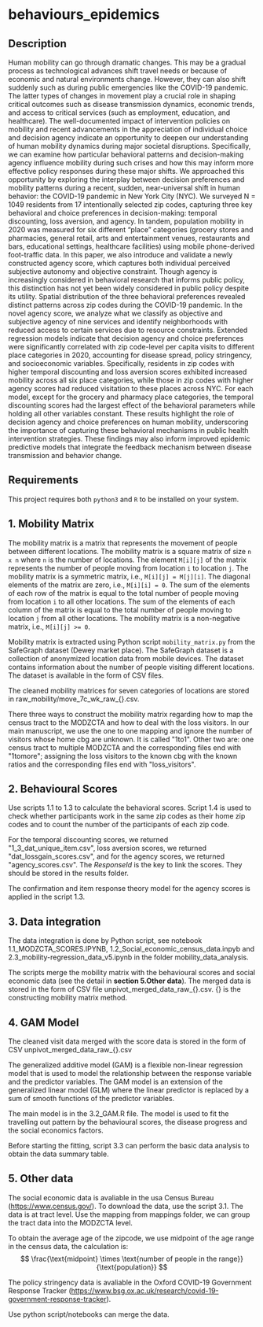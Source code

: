 # behaviours_epidemics

## Description
Human mobility can go through dramatic changes. This may be a gradual process as technological advances shift travel needs or because of economic and natural environments change. However, they can also shift suddenly such as during public emergencies like the COVID-19 pandemic. The latter types of changes in movement play a crucial role in shaping critical outcomes such as disease transmission dynamics, economic trends, and access to critical services (such as employment, education, and healthcare). The well-documented impact of intervention policies on mobility and recent advancements in the appreciation of individual choice and decision agency indicate an opportunity to deepen our understanding of human mobility dynamics during major societal disruptions. Specifically, we can examine how particular behavioral patterns and decision-making agency influence mobility during such crises and how this may inform more effective policy responses during these major shifts. 
We approached this opportunity by exploring the interplay between decision preferences and mobility patterns during a recent, sudden, near-universal shift in human behavior: the COVID-19 pandemic in New York City (NYC). We surveyed N = 1049 residents from 17 intentionally selected zip codes, capturing three key behavioral and choice preferences in decision-making: temporal discounting, loss aversion, and agency. In tandem, population mobility in 2020 was measured for six different “place” categories (grocery stores and pharmacies, general retail, arts and entertainment venues, restaurants and bars, educational settings, healthcare facilities) using mobile phone-derived foot-traffic data. 
In this paper, we also introduce and validate a newly constructed agency score, which captures both individual perceived subjective autonomy and objective constraint. Though agency is increasingly considered in behavioral research that informs public policy, this distinction has not yet been widely considered in public policy despite its utility. 
Spatial distribution of the three behavioral preferences revealed distinct patterns across zip codes during the COVID-19 pandemic. In the novel agency score, we analyze what we classify as objective and subjective agency of nine services and identify neighborhoods with reduced access to certain services due to resource constraints. Extended regression models indicate that decision agency and choice preferences were significantly correlated with zip code-level per capita visits to different place categories in 2020, accounting for disease spread, policy stringency, and socioeconomic variables. Specifically, residents in zip codes with higher temporal discounting and loss aversion scores exhibited increased mobility across all six place categories, while those in zip codes with higher agency scores had reduced visitation to these places across NYC. For each model, except for the grocery and pharmacy place categories, the temporal discounting scores had the largest effect of the behavioral parameters while holding all other variables constant.
These results highlight the role of decision agency and choice preferences on human mobility, underscoring the importance of capturing these behavioral mechanisms in public health intervention strategies. These findings may also inform improved epidemic predictive models that integrate the feedback mechanism between disease transmission and behavior change.

## Requirements
This project requires both `python3` and `R` to be installed on your system.

## 1. Mobility Matrix   
The mobility matrix is a matrix that represents the movement of people between different locations. The mobility matrix is a square matrix of size `n x n` where `n` is the number of locations. The element `M[i][j]` of the matrix represents the number of people moving from location `i` to location `j`. The mobility matrix is a symmetric matrix, i.e., `M[i][j] = M[j][i]`. The diagonal elements of the matrix are zero, i.e., `M[i][i] = 0`. The sum of the elements of each row of the matrix is equal to the total number of people moving from location `i` to all other locations. The sum of the elements of each column of the matrix is equal to the total number of people moving to location `j` from all other locations. The mobility matrix is a non-negative matrix, i.e., `M[i][j] >= 0`.

Mobility matrix is extracted using Python script `mobility_matrix.py` from the SafeGraph dataset (Dewey market place). The SafeGraph dataset is a collection of anonymized location data from mobile devices. The dataset contains information about the number of people visiting different locations. The dataset is available in the form of CSV files.

The cleaned mobility matrices for seven categories of locations are stored in raw_mobility/move_7c_wk_raw_{}.csv. 

There three ways to construct the mobility matrix regarding how to map the census tract to the MODZCTA and how to deal with the loss visitors. In our main manuscript, we use the one to one mapping and ignore the number of visitors whose home cbg are unknown. It is called "1to1". Other two are: one census tract to multiple MODZCTA and the corresponding files end with "1tomore"; assigning the loss visitors to the known cbg with the known ratios and the corresponding files end with "loss_visitors".  


## 2. Behavioural Scores
Use scripts 1.1 to 1.3 to calculate the behavioral scores. Script 1.4 is used to check whether participants work in the same zip codes as their home zip codes and to count the number of the participants of each zip code.

For the temporal discounting scores, we returned "1_3_dat_unique_item.csv", loss aversion scores, we returned "dat_lossgain_scores.csv", and for the agency scores, we returned "agency_scores.csv". The *ResponseId* is the key to link the scores. They should be stored in the results folder.

The confirmation and item response theory model for the agency scores is applied in the script 1.3. 

## 3. Data integration
The data integration is done by Python script, see notebook 1.1_MODZCTA_SCORES.IPYNB, 1.2_Social_economic_census_data.inpyb and 2.3_mobility-regression_data_v5.ipynb in the folder mobility_data_analysis. 

The scripts merge the mobility matrix with the behavioural scores and social economic data (see the detail in **section 5.Other data**). The merged data is stored in the form of CSV file unpivot_merged_data_raw_{}.csv. {} is the constructing mobility matrix method.


## 4. GAM Model

The cleaned visit data merged with the score data is stored in the form of CSV unpivot_merged_data_raw_{}.csv 

The generalized additive model (GAM) is a flexible non-linear regression model that is used to model the relationship between the response variable and the predictor variables. The GAM model is an extension of the generalized linear model (GLM) where the linear predictor is replaced by a sum of smooth functions of the predictor variables. 

The main model is in the 3.2_GAM.R file. The model is used to fit the travelling out pattern by the behavioural scores, the disease progress and the social economics factors.

Before starting the fitting, script 3.3 can perform the basic data analysis to obtain the data summary table.


## 5. Other data
The social economic data is avaliable in the usa Census Bureau (https://www.census.gov/). To download the data, use the script 3.1. The data is at tract level. 
Use the mapping from mappings folder, we can group the tract data into the MODZCTA level. 

To obtain the average age of the zipcode, we use midpoint of the age range in the census data, the calculation is:
$$
\frac{\text{midpoint} \times \text{number of people in the range}}{\text{population}}
$$

The policy stringency data is avaliable in the Oxford COVID-19 Government Response Tracker (https://www.bsg.ox.ac.uk/research/covid-19-government-response-tracker).

Use python script/notebooks can merge the data.

<!-- ## 6. Random Forest Model
We use random forest model with permutation importance to evaluate the variable/feature importance of the variables we select. The model is in the 4.1_random_forest.R file. -->

 